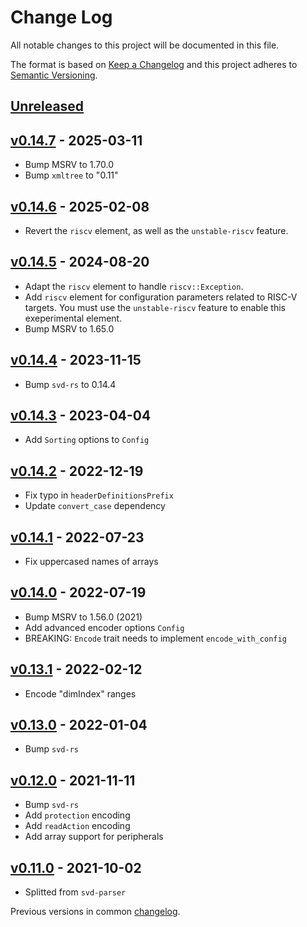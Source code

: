 # Change Log

All notable changes to this project will be documented in this file.

The format is based on [Keep a Changelog](http://keepachangelog.com/)
and this project adheres to [Semantic Versioning](http://semver.org/).

## [Unreleased]

## [v0.14.7] - 2025-03-11

- Bump MSRV to 1.70.0
- Bump `xmltree` to "0.11"

## [v0.14.6] - 2025-02-08

- Revert the `riscv` element, as well as the `unstable-riscv` feature.

## [v0.14.5] - 2024-08-20

- Adapt the `riscv` element to handle `riscv::Exception`.
- Add `riscv` element for configuration parameters related to RISC-V targets.
  You must use the `unstable-riscv` feature to enable this exeperimental element.
- Bump MSRV to 1.65.0

## [v0.14.4] - 2023-11-15

- Bump `svd-rs` to 0.14.4

## [v0.14.3] - 2023-04-04

- Add `Sorting` options to `Config`

## [v0.14.2] - 2022-12-19

- Fix typo in `headerDefinitionsPrefix`
- Update `convert_case` dependency

## [v0.14.1] - 2022-07-23

- Fix uppercased names of arrays

## [v0.14.0] - 2022-07-19

- Bump MSRV to 1.56.0 (2021)
- Add advanced encoder options `Config`
- BREAKING: `Encode` trait needs to implement `encode_with_config`

## [v0.13.1] - 2022-02-12

- Encode "dimIndex" ranges

## [v0.13.0] - 2022-01-04

- Bump `svd-rs`

## [v0.12.0] - 2021-11-11

- Bump `svd-rs`
- Add `protection` encoding
- Add `readAction` encoding
- Add array support for peripherals

## [v0.11.0] - 2021-10-02
- Splitted from `svd-parser`

Previous versions in common [changelog](../CHANGELOG.md).

[Unreleased]: https://github.com/rust-embedded/svd/compare/svd-rs-v0.14.12...HEAD
[v0.14.7]: https://github.com/rust-embedded/svd/compare/svd-rs-v0.14.11...svd-rs-v0.14.12
[v0.14.6]: https://github.com/rust-embedded/svd/compare/svd-rs-v0.14.9...svd-rs-v0.14.10
[v0.14.5]: https://github.com/rust-embedded/svd/compare/svd-rs-v0.14.8...svd-rs-v0.14.9
[v0.14.4]: https://github.com/rust-embedded/svd/compare/svd-rs-v0.14.3...svd-rs-v0.14.4
[v0.14.3]: https://github.com/rust-embedded/svd/compare/svd-encoder-v0.14.2..svd-rs-v0.14.2
[v0.14.2]: https://github.com/rust-embedded/svd/compare/svd-encoder-v0.14.1..svd-encoder-v0.14.2
[v0.14.1]: https://github.com/rust-embedded/svd/compare/v0.14.0..svd-encoder-v0.14.1
[v0.14.0]: https://github.com/rust-embedded/svd/compare/svd-rs-v0.13.1..v0.14.0
[v0.13.1]: https://github.com/rust-embedded/svd/compare/svd-parser-v0.13.1...svd-rs-v0.13.1
[v0.13.0]: https://github.com/rust-embedded/svd/compare/v0.12.0...v0.13.0
[v0.12.0]: https://github.com/rust-embedded/svd/compare/v0.11.0...v0.12.0
[v0.11.0]: https://github.com/rust-embedded/svd/compare/v0.10.2...v0.11.0
